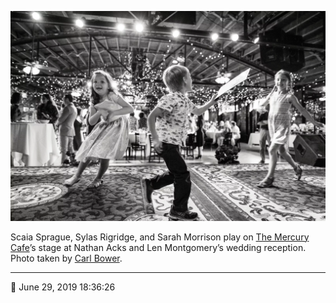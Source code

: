 ![Scaia Sprague, Sylas Rigridge, and Sarah Morrison play on the Mercury Cafe’s stage](assets/6f19d9b450ebf588e4f051dd1ccec6fb.webp)

Scaia Sprague, Sylas Rigridge, and Sarah Morrison play on [The Mercury Cafe](http://mercurycafe.com/)’s stage at Nathan Acks and Len Montgomery’s wedding reception. Photo taken by [Carl Bower](http://carlbowerphotos.com/).

- - - -

<span aria-hidden="true">📅</span> June 29, 2019 18:36:26
